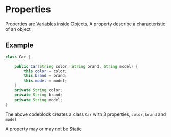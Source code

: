 # Properties
Properties are [Variables](../CS50x/Week-1_C/CS50x_Variables.md) inside [Objects](./Univesp_Objects.md). A property describe a characteristic of an object

## Example

```java 
class Car {

    public Car(String color, String brand, String model) {
        this.color = color; 
        this.brand = brand;
        this.model = model;
    }
    private String color;
    private String brand;
    private String model;
}
```

The above codeblock creates a class `Car` with 3 properties, `color`, `brand` and `model`

A property may or may not be [Static](./Univesp_Static.md)